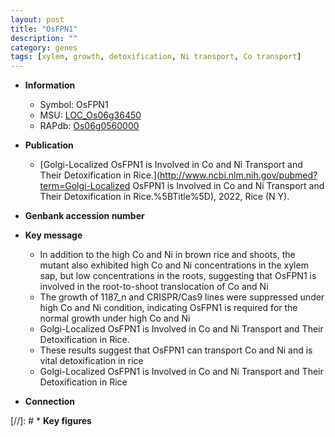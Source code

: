 ```yaml
---
layout: post
title: "OsFPN1"
description: ""
category: genes
tags: [xylem, growth, detoxification, Ni transport, Co transport]
---
```


* **Information**  
    + Symbol: OsFPN1  
    + MSU: [LOC_Os06g36450](http://rice.uga.edu/cgi-bin/ORF_infopage.cgi?orf=LOC_Os06g36450)  
    + RAPdb: [Os06g0560000](https://rapdb.dna.affrc.go.jp/locus/?name=Os06g0560000)  

* **Publication**  
    + [Golgi-Localized OsFPN1 is Involved in Co and Ni Transport and Their Detoxification in Rice.](http://www.ncbi.nlm.nih.gov/pubmed?term=Golgi-Localized OsFPN1 is Involved in Co and Ni Transport and Their Detoxification in Rice.%5BTitle%5D), 2022, Rice (N Y).

* **Genbank accession number**  

* **Key message**  
    + In addition to the high Co and Ni in brown rice and shoots, the mutant also exhibited high Co and Ni concentrations in the xylem sap, but low concentrations in the roots, suggesting that OsFPN1 is involved in the root-to-shoot translocation of Co and Ni
    + The growth of 1187_n and CRISPR/Cas9 lines were suppressed under high Co and Ni condition, indicating OsFPN1 is required for the normal growth under high Co and Ni
    + Golgi-Localized OsFPN1 is Involved in Co and Ni Transport and Their Detoxification in Rice.
    + These results suggest that OsFPN1 can transport Co and Ni and is vital detoxification in rice
    + Golgi-Localized OsFPN1 is Involved in Co and Ni Transport and Their Detoxification in Rice

* **Connection**  

[//]: # * **Key figures**  


